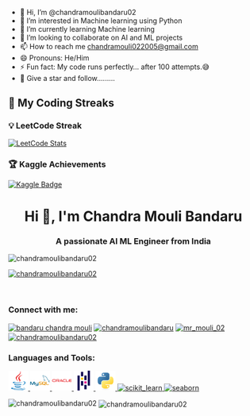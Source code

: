 - 👋 Hi, I’m @chandramoulibandaru02
- 👀 I’m interested in Machine learning using Python
- 🌱 I’m currently learning Machine learning
- 💞️ I’m looking to collaborate on AI and ML projects
- 📫 How to reach me chandramouli022005@gmail.com
- 😄 Pronouns: He/Him
- ⚡ Fun fact: My code runs perfectly… after 100 attempts.😅
- 👀 Give a star and follow.........
<!---
chandramoulibandaru02/chandramoulibandaru02 is a ✨ special ✨ repository because its `README.md` (this file) appears on your GitHub profile.
You can click the Preview link to take a look at your changes.
--->
## 🚀 My Coding Streaks
### 💡 LeetCode Streak
[![LeetCode Stats](https://leetcard.jacoblin.cool/chandramoulibandaru02?theme=dark&ext=heatmap)](https://leetcode.com/chandramoulibandaru02/)



### 🏆 Kaggle Achievements  
<a href="https://www.kaggle.com/certification/badges/chandramoulibandaru/30">
    <img src="https://www.kaggle.com/static/images/site-logo.png" alt="Kaggle Badge" width="150">
</a>


<h1 align="center">Hi 👋, I'm Chandra Mouli Bandaru</h1>
<h3 align="center">A passionate AI ML Engineer from India</h3>

<p align="left"> <img src="https://komarev.com/ghpvc/?username=chandramoulibandaru02&label=Profile%20views&color=0e75b6&style=flat" alt="chandramoulibandaru02" /> </p>

<p align="left"> <a href="https://github.com/ryo-ma/github-profile-trophy"><img src="https://github-profile-trophy.vercel.app/?username=chandramoulibandaru02" alt="chandramoulibandaru02" /></a> </p>

<p align="left"> <a href="https://twitter.com/" target="blank"><img src="https://img.shields.io/twitter/follow/?logo=twitter&style=for-the-badge" alt="" /></a> </p>

<h3 align="left">Connect with me:</h3>
<p align="left">
<a href="https://linkedin.com/in/bandaru chandra mouli" target="blank"><img align="center" src="https://raw.githubusercontent.com/rahuldkjain/github-profile-readme-generator/master/src/images/icons/Social/linked-in-alt.svg" alt="bandaru chandra mouli" height="30" width="40" /></a>
<a href="https://kaggle.com/chandramoulibandaru" target="blank"><img align="center" src="https://raw.githubusercontent.com/rahuldkjain/github-profile-readme-generator/master/src/images/icons/Social/kaggle.svg" alt="chandramoulibandaru" height="30" width="40" /></a>
<a href="https://instagram.com/mr_mouli_02" target="blank"><img align="center" src="https://raw.githubusercontent.com/rahuldkjain/github-profile-readme-generator/master/src/images/icons/Social/instagram.svg" alt="mr_mouli_02" height="30" width="40" /></a>
<a href="https://www.leetcode.com/chandramoulibandaru02" target="blank"><img align="center" src="https://raw.githubusercontent.com/rahuldkjain/github-profile-readme-generator/master/src/images/icons/Social/leet-code.svg" alt="chandramoulibandaru02" height="30" width="40" /></a>
</p>

<h3 align="left">Languages and Tools:</h3>
<p align="left"> <a href="https://www.java.com" target="_blank" rel="noreferrer"> <img src="https://raw.githubusercontent.com/devicons/devicon/master/icons/java/java-original.svg" alt="java" width="40" height="40"/> </a> <a href="https://www.mysql.com/" target="_blank" rel="noreferrer"> <img src="https://raw.githubusercontent.com/devicons/devicon/master/icons/mysql/mysql-original-wordmark.svg" alt="mysql" width="40" height="40"/> </a> <a href="https://www.oracle.com/" target="_blank" rel="noreferrer"> <img src="https://raw.githubusercontent.com/devicons/devicon/master/icons/oracle/oracle-original.svg" alt="oracle" width="40" height="40"/> </a> <a href="https://pandas.pydata.org/" target="_blank" rel="noreferrer"> <img src="https://raw.githubusercontent.com/devicons/devicon/2ae2a900d2f041da66e950e4d48052658d850630/icons/pandas/pandas-original.svg" alt="pandas" width="40" height="40"/> </a> <a href="https://www.python.org" target="_blank" rel="noreferrer"> <img src="https://raw.githubusercontent.com/devicons/devicon/master/icons/python/python-original.svg" alt="python" width="40" height="40"/> </a> <a href="https://scikit-learn.org/" target="_blank" rel="noreferrer"> <img src="https://upload.wikimedia.org/wikipedia/commons/0/05/Scikit_learn_logo_small.svg" alt="scikit_learn" width="40" height="40"/> </a> <a href="https://seaborn.pydata.org/" target="_blank" rel="noreferrer"> <img src="https://seaborn.pydata.org/_images/logo-mark-lightbg.svg" alt="seaborn" width="40" height="40"/> </a> </p>

<p><img align="left" src="https://github-readme-stats.vercel.app/api/top-langs?username=chandramoulibandaru02&show_icons=true&locale=en&layout=compact" alt="chandramoulibandaru02" /></p>

<p>&nbsp;<img align="center" src="https://github-readme-stats.vercel.app/api?username=chandramoulibandaru02&show_icons=true&locale=en" alt="chandramoulibandaru02" /></p>
